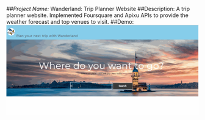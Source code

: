 ##*Project Name:* Wanderland: Trip Planner Website
##Description: 
A trip planner website. Implemented Foursquare and Apixu APIs to provide the weather forecast and top venues to visit.
##Demo:
<img src="https://github.com/ovezovs/Wanderland-Trip-Planner-site/blob/master/demo.gif" alt="Demo of the website">
